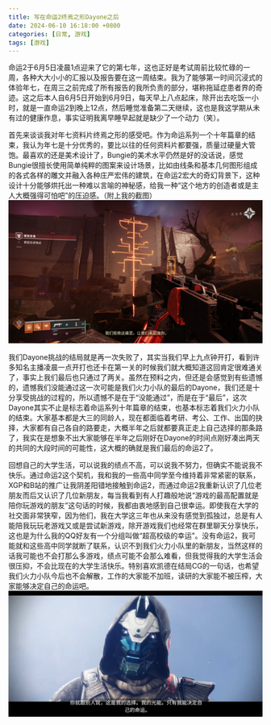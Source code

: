 ```yaml
---
title: 写在命运2终焉之形Dayone之后
date: 2024-06-10 16:18:00 +0800
categories: [日常, 游戏]
tags: [游戏]
---
```


命运2于6月5日凌晨1点迎来了它的第七年，这也正好是考试周前比较忙碌的一周，各种大大小小的汇报以及报告要在这一周结束。我为了能够第一时间沉浸式的体验年七，在周三之前完成了所有报告的我所负责的部分，堪称拖延症患者界的奇迹。这之后本人自6月5日开始到6月9日，每天早上八点起床，除开出去吃饭一小时，就是一直命运2到晚上12点，然后睡觉准备第二天继续，这也是我这学期从未有过的健康作息，事实证明我离早睡早起就是缺少了一个动力（笑）。

首先来谈谈我对年七资料片终焉之形的感受吧。作为命运系列一个十年篇章的结束，我认为年七是十分优秀的，要比以往的任何资料片都要强，质量过硬量大管饱。最喜欢的还是美术设计了，Bungie的美术水平仍然是好的没话说，感觉Bungie很擅长使用简单纯粹的图案来设计场景，比如由线条和基本几何图形组成的各式各样的雕文并融入各种庄严宏伟的建筑，在命运2宏大的奇幻背景下，这种设计十分能够烘托出一种难以言喻的神秘感，给我一种“这个地方的创造者或是主人大概强得可怕吧”的压迫感。（附上我的截图）
![RUNOOB 图标](/img/命运2(1).jpg)

我们Dayone挑战的结局就是再一次失败了，其实当我们早上九点钟开打，看到许多知名主播凌晨一点开打也还卡在第一关的时候我们就大概知道这回肯定很难通关了，事实上我们最后也只通过了两关。虽然在预料之内，但还是会感觉到有些遗憾的，遗憾我们没能通过这一次可能是我们火力小队的最后的Dayone，我们还是十分享受挑战的过程的，所以遗憾不是在于“没能通过”，而是在于“最后”，这次Dayone其实不止是标志着命运系列十年篇章的结束，也基本标志着我们火力小队的结束。大家基本都是大三的同龄人，现在都面临着考研、考公、工作、出国的抉择，大家都有自己各自的路要走，大概半年之后就都要真正走上自己选择的那条路了，我实在是想象不出大家能够在半年之后刚好在Dayone的时间点刚好凑出两天的共同的大段时间的可能性，这大概的确就是我们最后的命运2了。  

回想自己的大学生活，可以说我的绩点不高，可以说我不努力，但确实不能说我不快乐。通过命运2这个契机，我和我的一些高中同学至今维持着非常紧密的联系，XGP和B站的推广让我阴差阳错地接触到命运2，而通过命运2我重新认识了几位老朋友而后又认识了几位新朋友，每当我看到有人打趣般地说“游戏的最高配置就是陪你玩游戏的朋友”这句话的时候，我都由衷地感到自己很幸运。即使我在大学的社交面非常狭窄，因为他们，我在大学这三年也从来没有感觉到孤独过，总是有人能陪我玩玩老游戏又或是尝试新游戏，除开游戏我们也经常在群里聊天分享快乐，这也是为什么我的QQ好友有一个分组叫做“超高校级的幸运”。没有命运2，我可能就和这些高中同学就断了联系，认识不到我们火力小队里的新朋友，当然这样的话我可能也不会打那么多游戏，绩点可能不会那么难看，但我觉得我的大学生活会很压抑，不会比现在的大学生活快乐。特别喜欢凯德在结局CG的一句话，也希望我们火力小队今后也不会解散，工作的大家能不加班，读研的大家能不被压榨，大家能够决定自己的命运吧。
![RUNOOB 图标](/img/命运2(2).png)